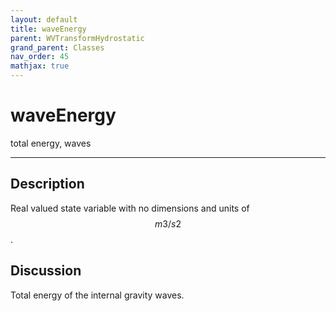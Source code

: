 ```yaml
---
layout: default
title: waveEnergy
parent: WVTransformHydrostatic
grand_parent: Classes
nav_order: 45
mathjax: true
---
```


#  waveEnergy

total energy, waves


---

## Description
Real valued state variable with no dimensions and units of $$m3/s2$$.

## Discussion

Total energy of the internal gravity waves.

